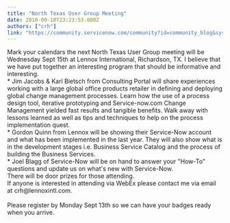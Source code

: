 ```yaml
---
title: "North Texas User Group Meeting"
date: 2010-09-10T23:23:53.000Z
authors: ["crh"]
link: "https://community.servicenow.com/community?id=community_blog&sys_id=514deee5dbd0dbc01dcaf3231f961983"
---
```

<p>Mark your calendars the next North Texas User Group meeting will be Wednesday Sept 15th at Lennox International, Richardson, TX. I believe that we have put together an interesting program that should be informative and interesting.<br />* Jim Jacobs &amp; Karl Bietsch from Consulting Portal will share experiences working with a large global office products retailer in defining and deploying global change management processes. Learn how the use of a process design tool, iterative prototyping and Service-now.com Change Management yielded fast results and tangible benefits. Walk away with lessons learned as well as tips and techniques to help on the process implementation quest.<br />* Gordon Quinn from Lennox will be showing their Service-Now account and what has been implemented in the last year. They will also show what is in the development stages i.e. Business Service Catalog and the process of building the Business Services.<br />* Joel Blagg of Service-Now will be on hand to answer your "How-To" questions and update us on what's new with Service-Now.<br />There will be door prizes for those attending.<br />If anyone is interested in attending via WebEx please contact me via email at crh@lennoxintl.com.<br /><br />Please register by Monday Sept 13th so we can have your badges ready when you arrive.</p>